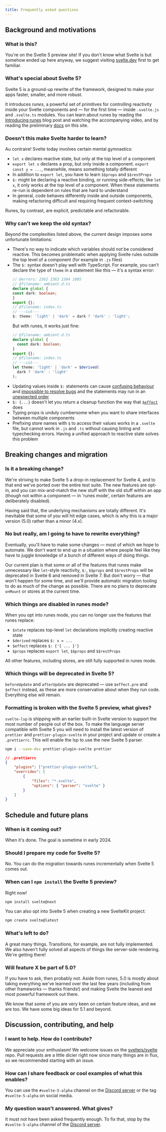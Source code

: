 ```yaml
---
title: Frequently asked questions
---
```


## Background and motivations

### What is this?

You're on the Svelte 5 preview site! If you don't know what Svelte is but somehow ended up here
anyway, we suggest visiting [svelte.dev](https://svelte.dev) first to get familiar.

### What's special about Svelte 5?

Svelte 5 is a ground-up rewrite of the framework, designed to make your apps faster, smaller, and more robust.

It introduces <em>runes</em>, a powerful set of primitives for controlling reactivity inside your Svelte components and — for the first time — inside `.svelte.js` and `.svelte.ts` modules. You can learn about runes by reading the [Introducing runes](https://svelte.dev/blog/runes) blog post and watching the accompanying video, and by reading the preliminary [docs](/docs) on this site.

### Doesn't this make Svelte harder to learn?

Au contraire! Svelte today involves certain mental gymnastics:

- `let x` declares reactive state, but only at the top level of a component
- `export let x` declares a prop, but only inside a component. `export const y = ...`, meanwhile, means something totally different
- In addition to `export let`, you have to learn `$$props` and `$$restProps`
- `$:` might be declaring a reactive binding, or running side-effects; like `let x`, it only works at the top level of a component. When these statements re-run is dependent on rules that are hard to understand
- In general, code behaves differently inside and outside components, making refactoring difficult and requiring frequent context-switching

Runes, by contrast, are explicit, predictable and refactorable.

### Why can't we keep the old syntax?

Beyond the complexities listed above, the current design imposes some unfortunate limitations:

- There's no way to indicate which variables should _not_ be considered reactive. This becomes problematic when applying Svelte rules outside the top level of a component (for example in `.js` files)
- The `$:` syntax doesn't play well with TypeScript. For example, you can't declare the type of `theme` in a statement like this — it's a syntax error:
  ```ts
  // @errors: 2362 2363 2304 1005
  // @filename: ambient.d.ts
  declare global {
  const dark: boolean;
  }
  export {};
  // @filename: index.ts
  // ---cut---
  $: theme: 'light' | 'dark' = dark ? 'dark' : 'light';
  ```
  But with runes, it works just fine:
  ```ts
  // @filename: ambient.d.ts
  declare global {
  	const dark: boolean;
  }
  export {};
  // @filename: index.ts
  // ---cut---
  let theme: 'light' | 'dark' = $derived(
  	dark ? 'dark' : 'light'
  );
  ```
- Updating values inside `$:` statements can cause [confusing behaviour](https://github.com/sveltejs/svelte/issues/6732) and [impossible to resolve bugs](https://github.com/sveltejs/svelte/issues/4933) and the statements may run in an [unexpected order](https://github.com/sveltejs/svelte/issues/4516)
- `$: {...}` doesn't let you return a cleanup function the way that [`$effect`](runes#$effect) does
- Typing props is unduly cumbersome when you want to share interfaces between multiple components
- Prefixing store names with `$` to access their values works in a `.svelte` file, but cannot work in `.js` and `.ts` without causing linting and typechecking errors. Having a unified approach to reactive state solves this problem

## Breaking changes and migration

### Is it a breaking change?

We're striving to make Svelte 5 a drop-in replacement for Svelte 4, and to that end we've ported over the entire test suite. The new features are opt-in, and you can mix-and-match the new stuff with the old stuff within an app (though not within a component — in 'runes mode', certain features are deliberately disabled).

Having said that, the underlying mechanisms are totally different. It's inevitable that some of you will hit edge cases, which is why this is a major version (5.0) rather than a minor (4.x).

### No but really, am I going to have to rewrite everything?

Eventually, you'll have to make some changes — most of which we hope to automate. We don't want to end up in a situation where people feel like they have to juggle knowledge of a bunch of different ways of doing things.

Our current plan is that some or all of the features that runes make unnecessary like `let`-style reactivity, `$:`, `$$props` and `$$restProps` will be deprecated in Svelte 6 and removed in Svelte 7. But don't worry — that won't happen for some time, and we'll provide automatic migration tooling to do as much of the change as possible. There are no plans to deprecate `onMount` or stores at the current time.

### Which things are disabled in runes mode?

When you opt into runes mode, you can no longer use the features that runes replace:

- `$state` replaces top-level `let` declarations implicitly creating reactive state
- `$derived` replaces `$: x = ...`
- `$effect` replaces `$: {'{ ... }'}`
- `$props` replaces `export let`, `$$props` and `$$restProps`

All other features, including stores, are still fully supported in runes mode.

### Which things will be deprecated in Svelte 5?

`beforeUpdate` and `afterUpdate` are deprecated — use `$effect.pre` and `$effect` instead, as these are more conservative about when they run code. Everything else will remain.

### Formatting is broken with the Svelte 5 preview, what gives?

`svelte-lsp` is shipping with an earlier built-in Svelte version to support the most number of people out of the box. To make the language server compatible with Svelte 5 you will need to install the latest version of `prettier` and `prettier-plugin-svelte` in your project and update or create a `.prettierrc`. This will enable the lsp to use the new Svelte 5 parser.

```sh
npm i --save-dev prettier-plugin-svelte prettier
```

```json
// .prettierrc
{
	"plugins": ["prettier-plugin-svelte"],
	"overrides": [
		{
			"files": "*.svelte",
			"options": { "parser": "svelte" }
		}
	]
}
```

## Schedule and future plans

### When is it coming out?

When it's done. The goal is sometime in early 2024.

### Should I prepare my code for Svelte 5?

No. You can do the migration towards runes incrementally when Svelte 5 comes out.

### When can I `npm install` the Svelte 5 preview?

Right now!

```bash
npm install svelte@next
```

You can also opt into Svelte 5 when creating a new SvelteKit project:

```bash
npm create svelte@latest
```

### What's left to do?

A great many things. Transitions, for example, are not fully implemented. We also haven't fully solved all aspects of things like server-side rendering. We're getting there!

### Will feature X be part of 5.0?

If you have to ask, then probably not. Aside from runes, 5.0 is mostly about taking everything we've learned over the last few years (including from other frameworks — thanks friends!) and making Svelte the leanest and most powerful framework out there.

We know that some of you are very keen on certain feature ideas, and we are too. We have some big ideas for 5.1 and beyond.

## Discussion, contributing, and help

### I want to help. How do I contribute?

We appreciate your enthusiasm! We welcome issues on the [sveltejs/svelte](https://github.com/sveltejs/svelte) repo. Pull requests are a little dicier right now since many things are in flux, so we recommended starting with an issue.

### How can I share feedback or cool examples of what this enables?

You can use the `#svelte-5-alpha` channel on the [Discord server](https://svelte.dev/chat) or the tag `#svelte-5-alpha` on social media.

### My question wasn't answered. What gives?

It must not have been asked frequently enough. To fix that, stop by the `#svelte-5-alpha` channel of the [Discord server](https://svelte.dev/chat).

